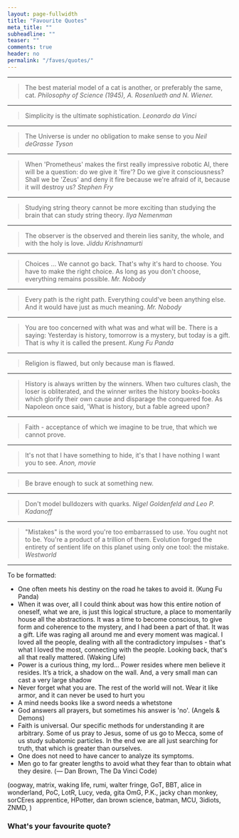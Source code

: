 ```yaml
---
layout: page-fullwidth
title: "Favourite Quotes"
meta_title: ""
subheadline: ""
teaser: ""
comments: true
header: no
permalink: "/faves/quotes/"
---
```


<!--
<blockquote>Everything happens for a reason. (Britney Spears)</blockquote>

> 
<cite></cite>
<hr>
-->

<hr>

> The best material model of a cat is another, or preferably the same, cat.
<cite>Philosophy of Science (1945), A. Rosenlueth and N. Wiener.</cite>
<hr>

> Simplicity is the ultimate sophistication.
<cite>Leonardo da Vinci</cite>
<hr>

> The Universe is under no obligation to make sense to you
<cite>Neil deGrasse Tyson</cite>
<hr>

> When 'Prometheus' makes the first really impressive robotic AI, there will be a question: do we give it 'fire'? Do we give it consciousness? Shall we be 'Zeus' and deny it fire because we're afraid of it, because it will destroy us?
<cite>Stephen Fry</cite>
<hr>

> Studying string theory cannot be more exciting than studying the brain that can study string theory.
<cite>Ilya Nemenman</cite>
<hr>

> The observer is the observed and therein lies sanity, the whole, and with the holy is love.
<cite>Jiddu Krishnamurti</cite>
<hr>

> Choices ... We cannot go back. That's why it's hard to choose. You have to make the right choice. As long as you don't choose, everything remains possible.
<cite>Mr. Nobody</cite>
<hr>

> Every path is the right path. Everything could've been anything else. And it would have just as much meaning.
<cite>Mr. Nobody</cite>
<hr>

> You are too concerned with what was and what will be. There is a saying: Yesterday is history, tomorrow is a mystery, but today is a gift. That is why it is called the present.
<cite>Kung Fu Panda</cite>
<hr>

> Religion is flawed, but only because man is flawed.
<cite></cite>
<hr>

> History is always written by the winners. When two cultures clash, the loser is obliterated, and the winner writes the history books-books which glorify their own cause and disparage the conquered foe. As Napoleon once said, 'What is history, but a fable agreed upon?
<cite></cite>
<hr>

> Faith - acceptance of which we imagine to be true, that which we cannot prove.
<cite></cite>
<hr>

> It's not that I have something to hide, it's that I have nothing I want you to see.
<cite>Anon, movie</cite>
<hr>

> Be brave enough to suck at something new.
<cite></cite>
<hr>

> Don't model bulldozers with quarks.
<cite>Nigel Goldenfeld and Leo P. Kadanoff</cite>
<hr>

> "Mistakes" is the word you're too embarrassed to use. You ought not to be. You're a product of a trillion of them. Evolution forged the entirety of sentient life on this planet using only one tool: the mistake.
<cite>Westworld</cite>
<hr>

To be formatted:
* One often meets his destiny on the road he takes to avoid it. (Kung Fu Panda)
* When it was over, all I could think about was how this entire notion of oneself, what we are, is just this logical structure, a place to momentarily house all the abstractions. It was a time to become conscious, to give form and coherence to the mystery, and I had been a part of that. It was a gift. Life was raging all around me and every moment was magical. I loved all the people, dealing with all the contradictory impulses - that's what I loved the most, connecting with the people. Looking back, that's all that really mattered. (Waking Life)
* Power is a curious thing, my lord… Power resides where men believe it resides. It’s a trick, a shadow on the wall. And, a very small man can cast a very large shadow
* Never forget what you are. The rest of the world will not. Wear it like armor, and it can never be used to hurt you
* A mind needs books like a sword needs a whetstone
* God answers all prayers, but sometimes his answer is 'no'. (Angels & Demons)
* Faith is universal. Our specific methods for understanding it are arbitrary. Some of us pray to Jesus, some of us go to Mecca, some of us study subatomic particles. In the end we are all just searching for truth, that which is greater than ourselves.
* One does not need to have cancer to analyze its symptoms.
* Men go to far greater lengths to avoid what they fear than to obtain what they desire. (― Dan Brown, The Da Vinci Code)

(oogway, matrix, waking life, rumi, walter fringe, GoT, BBT, alice in wonderland, PoC, LotR, Lucy, veda, gita OmG, P.K., jacky chan monkey, sorCEres apprentice, HPotter, dan brown science, batman, MCU,  3idiots, ZNMD, )

### What's your favourite quote?

